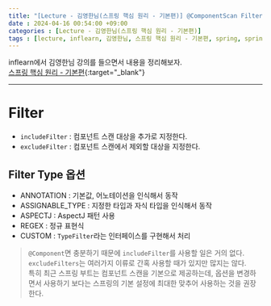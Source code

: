 ```yaml
---
title: "[Lecture - 김영한님(스프링 핵심 원리 - 기본편)] @ComponentScan Filter"
date : 2024-04-16 00:54:00 +09:00
categories : [Lecture - 김영한님(스프링 핵심 원리 - 기본편)]
tags : [lecture, inflearn, 김영한님, 스프링 핵심 원리 - 기본편, spring, spring boot, Component, ComponentScan, Autowired]
---
```


inflearn에서 김영한님 강의를 들으면서 내용을 정리해보자.   
[스프링 핵심 원리 - 기본편](https://www.inflearn.com/course/%EC%8A%A4%ED%94%84%EB%A7%81-%ED%95%B5%EC%8B%AC-%EC%9B%90%EB%A6%AC-%EA%B8%B0%EB%B3%B8%ED%8E%B8){:target="_blank"}

---

# Filter
* `includeFilter` : 컴포넌트 스캔 대상을 추가로 지정한다.
* `excludeFilter` : 컴포넌트 스캔에서 제외할 대상을 지정한다.

## Filter Type 옵션
* ANNOTATION : 기본값, 어노테이션을 인식해서 동작
* ASSIGNABLE_TYPE : 지정한 타입과 자식 타입을 인식해서 동작
* ASPECTJ : AspectJ 패턴 사용
* REGEX : 정규 표현식
* CUSTOM : `TypeFilter`라는 인터페이스를 구현해서 처리

> `@Component`면 충분하기 때문에 `includeFilter`를 사용할 일은 거의 없다.   
> `excludeFilters`는 여러가지 이류로 간혹 사용할 때가 있지만 많지는 않다.   
> 특히 최근 스프링 부트는 컴포넌트 스캔을 기본으로 제공하는데, 옵션을 변경하면서 사용하기 보다는 스프링의 기본 설정에 최대한 맞추어 사용하는 것을 권장한다.
